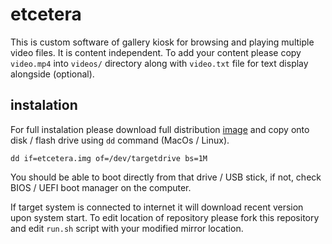 # etcetera

This is custom software of gallery kiosk for browsing and playing multiple video files. It is content independent. To add your content please copy ```video.mp4``` into ```videos/``` directory along with ```video.txt``` file for text display alongside (optional).

## instalation

For full instalation please download full distribution [image](https://archive.org/download/etcetera_201904/etcetera.img) and copy onto disk / flash drive using ```dd``` command (MacOs / Linux).

```
dd if=etcetera.img of=/dev/targetdrive bs=1M
```
You should be able to boot directly from that drive / USB stick, if not, check BIOS / UEFI boot manager on the computer.

If target system is connected to internet it will download recent version upon system start. To edit location of repository please fork this repository and edit ```run.sh``` script with your modified mirror location.
